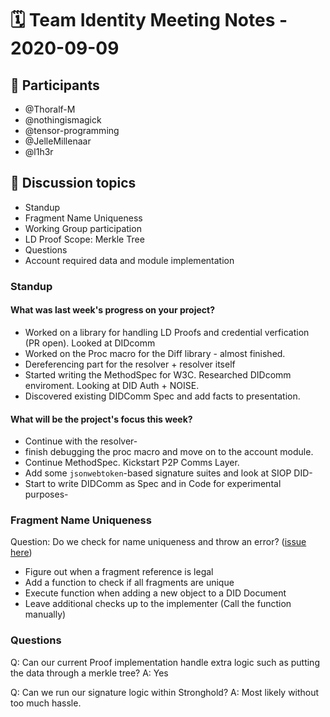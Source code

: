 # 🗓️ Team Identity Meeting Notes - 2020-09-09

## 👥 Participants
- @Thoralf-M
- @nothingismagick
- @tensor-programming
- @JelleMillenaar
- @l1h3r

## 💬 Discussion topics
- Standup
- Fragment Name Uniqueness
- Working Group participation
- LD Proof Scope: Merkle Tree
- Questions
- Account required data and module implementation

### Standup

#### What was last week's progress on your project?
- Worked on a library for handling LD Proofs and credential verfication (PR open). Looked at DIDcomm
- Worked on the Proc macro for the Diff library - almost finished.
- Dereferencing part for the resolver + resolver itself
- Started writing the MethodSpec for W3C. Researched DIDcomm enviroment. Looking at DID Auth + NOISE.
- Discovered existing DIDComm Spec and add facts to presentation. 


#### What will be the project's focus this week?
- Continue with the resolver-
- finish debugging the proc macro and move on to the account module.
- Continue MethodSpec. Kickstart P2P Comms Layer. 
- Add some `jsonwebtoken`-based signature suites and look at SIOP DID-
- Start to write DIDComm as Spec and in Code for experimental purposes-

### Fragment Name Uniqueness
Question: Do we check for name uniqueness and throw an error?
([issue here](https://github.com/iotaledger/identity.rs/issues/29))
- Figure out when a fragment reference is legal
- Add a function to check if all fragments are unique
- Execute function when adding a new object to a DID Document
- Leave additional checks up to the implementer (Call the function manually) 

### Questions
Q: Can our current Proof implementation handle extra logic such as putting the data through a merkle tree?
A: Yes

Q: Can we run our signature logic within Stronghold?
A: Most likely without too much hassle.
